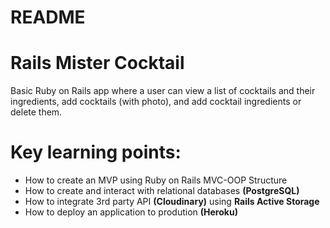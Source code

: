 # README

# Rails Mister Cocktail
Basic Ruby on Rails app where a user can view a list of cocktails and their ingredients, add cocktails (with photo), and add cocktail ingredients or delete them. 

# Key learning points:
* How to create an MVP using Ruby on Rails MVC-OOP Structure
* How to create and interact with relational databases **(PostgreSQL)**
* How to integrate 3rd party API **(Cloudinary)** using **Rails Active Storage**
* How to deploy an application to prodution **(Heroku)**

